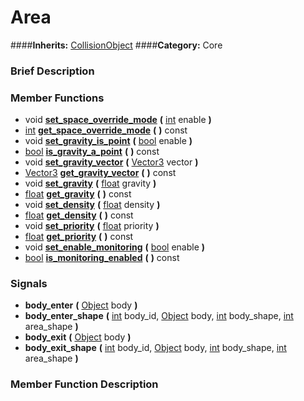 #  Area  
####**Inherits:** [CollisionObject](class_collisionobject)
####**Category:** Core

###  Brief Description  


###  Member Functions 
  * void  **[set&#95;space&#95;override&#95;mode](#set_space_override_mode)**  **(** [int](class_int) enable  **)**
  * [int](class_int)  **[get&#95;space&#95;override&#95;mode](#get_space_override_mode)**  **(** **)** const
  * void  **[set&#95;gravity&#95;is&#95;point](#set_gravity_is_point)**  **(** [bool](class_bool) enable  **)**
  * [bool](class_bool)  **[is&#95;gravity&#95;a&#95;point](#is_gravity_a_point)**  **(** **)** const
  * void  **[set&#95;gravity&#95;vector](#set_gravity_vector)**  **(** [Vector3](class_vector3) vector  **)**
  * [Vector3](class_vector3)  **[get&#95;gravity&#95;vector](#get_gravity_vector)**  **(** **)** const
  * void  **[set&#95;gravity](#set_gravity)**  **(** [float](class_float) gravity  **)**
  * [float](class_float)  **[get&#95;gravity](#get_gravity)**  **(** **)** const
  * void  **[set&#95;density](#set_density)**  **(** [float](class_float) density  **)**
  * [float](class_float)  **[get&#95;density](#get_density)**  **(** **)** const
  * void  **[set&#95;priority](#set_priority)**  **(** [float](class_float) priority  **)**
  * [float](class_float)  **[get&#95;priority](#get_priority)**  **(** **)** const
  * void  **[set&#95;enable&#95;monitoring](#set_enable_monitoring)**  **(** [bool](class_bool) enable  **)**
  * [bool](class_bool)  **[is&#95;monitoring&#95;enabled](#is_monitoring_enabled)**  **(** **)** const

###  Signals  
  *  **body&#95;enter**  **(** [Object](class_object) body  **)**
  *  **body&#95;enter&#95;shape**  **(** [int](class_int) body_id, [Object](class_object) body, [int](class_int) body_shape, [int](class_int) area_shape  **)**
  *  **body&#95;exit**  **(** [Object](class_object) body  **)**
  *  **body&#95;exit&#95;shape**  **(** [int](class_int) body_id, [Object](class_object) body, [int](class_int) body_shape, [int](class_int) area_shape  **)**

###  Member Function Description  
